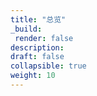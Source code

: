 ```yaml
---
title: "总览"
_build:
 render: false 
description:
draft: false
collapsible: true
weight: 10
---
```


